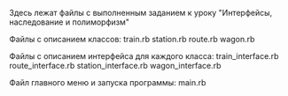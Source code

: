 Здесь лежат файлы с выполненным заданием к уроку  "Интерфейсы, наследование и полиморфизм"

Файлы с описанием классов:  train.rb
                            station.rb
                            route.rb
                            wagon.rb




Файлы с описанием интерфейса для каждого класса:  train_interface.rb
                                                  route_interface.rb 
                                                  station_interface.rb 
                                                  wagon_interface.rb





Файл главного меню и запуска программы:  main.rb   
